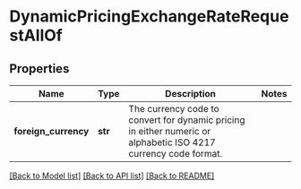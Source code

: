 # DynamicPricingExchangeRateRequestAllOf

## Properties
Name | Type | Description | Notes
------------ | ------------- | ------------- | -------------
**foreign_currency** | **str** | The currency code to convert for dynamic pricing in either numeric or alphabetic ISO 4217 currency code format. | 

[[Back to Model list]](../README.md#documentation-for-models) [[Back to API list]](../README.md#documentation-for-api-endpoints) [[Back to README]](../README.md)


